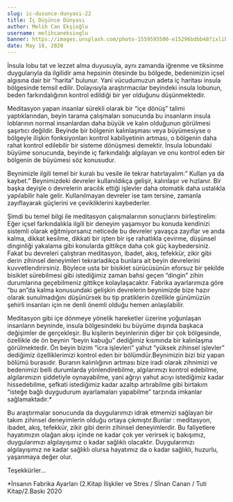 ```yaml
---
slug: ic-dusunce-dunyasi-22
title: İç Düşünce Dünyası
author: Melih Can Ekşioğlu
username: melihcaneksioglu
banner: https://images.unsplash.com/photo-1559595500-e15296bdbb48?ixlib=rb-1.2.1&ixid=eyJhcHBfaWQiOjEyMDd9&auto=format&fit=crop&w=889&q=80
date: May 18, 2020
---
```


İnsula lobu tat ve lezzet alma duyusuyla, aynı zamanda iğrenme ve tiksinme duygularıyla da ilgilidir ama hepsinin ötesinde bu bölgede, bedenimizin içsel algısına dair bir “harita” bulunur. Yani vücudumuzun adeta iç haritası insula bölgesinde temsil edilir. Dolayısıyla araştırmacılar beyindeki insula lobunun, beden farkındalığının kontrol edildiği bir yer olduğunu düşünmektedir.

Meditasyon yapan insanlar sürekli olarak bir “içe dönüş” talimi yaptıklarından, beyin tarama çalışmaları sonucunda bu insanların insula loblarının normal insanlardan daha büyük ve kalın olduğunun görülmesi şaşırtıcı değildir. Beyinde bir bölgenin kalınlaşması veya büyümesiyse o bölgeyle ilişkin fonksiyonları kontrol kabiliyetinin artması, o bölgenin daha rahat kontrol edilebilir bir sisteme dönüşmesi demektir. İnsula lobundaki büyüme sonucunda, beyinde iç farkındalığı algılayan ve onu kontrol eden bir bölgenin de büyümesi söz konusudur.

Beynimizle ilgili temel bir kuralı bu vesile ile tekrar hatırlayalım:” Kullan ya da kaybet.” Beynimizdeki devreler kullanıldıkça gelişir, kalınlaşır ve hızlanır. Bir başka deyişle o devrelerin aracılık ettiği işlevler daha otomatik daha ustalıkla yapılabilir hale gelir. Kullanılmayan devreler ise tam tersine, zamanla zayıflayarak güçlerini ve çevikliklerini kaybederler.

Şimdi bu temel bilgi ile meditasyon çalışmalarının sonuçlarını birleştirelim: Eğer içsel farkındalıkla ilgili bir deneyim yaşamıyor bu konuda kendinizi sistemli olarak eğitmiyorsanız neticede bu devreler yavaşça zayıflar ve anda kalma, dikkat kesilme, dikkati bir işten bir işe rahatlıkla çevirme, düşünsel dinginliği yakalama gibi konularda gittikçe daha çok güç kaybedersiniz. Fakat bu devreleri çalıştıran meditasyon, ibadet, akış, tefekkür, zikir gibi derin zihinsel deneyimleri tekrarladıkça bunlara ait beyin devrelerini kuvvetlendirirsiniz. Böylece usta bir bisiklet sürücüsünün eforsuz bir şekilde bisiklet sürebilmesi gibi istediğimiz zaman bahsi geçen “dingin” zihin durumlarına geçebilmeniz gittikçe kolaylaşacaktır. Fabrika ayarlarımıza göre “bu an”da kalma konusundaki gelişkin devrelerin beynimizde bize hazır olarak sunulmadığını düşünürsek bu tip pratiklerin özellikle günümüzün şehirli insanları için ne denli önemli olduğu hemen anlaşılabilir.

Meditasyon gibi içe dönmeye yönelik hareketler üzerine yoğunlaşan insanların beyninde, insula bölgesindeki bu büyüme dışında başkaca değişimler de gerçekleşir. Bu kişilerin beyinlerinin diğer bir çok bölgesinde, özellikle de ön beynin “beyin kabuğu” dediğimiz kısmında bir kalınlaşma görülmektedir. Ön beyin bizim “icra işlevleri” yahut “yüksek zihinsel işlevler” dediğimiz özelliklerimizi kontrol eden bir bölümdür.Beynimizin bizi biz yapan bölümü burasıdır. Buranın kalınlığının artması bize iradi olarak zihnimizi ve bedenimizi belli durumlarda yönlendirebilme, algılarımızı kontrol edebilme, algılarımızın şiddetiyle oynayabilme, yani ağrıyı yahut acıyı istediğimiz kadar hissedebilme, şefkati istediğimiz kadar azaltıp artırabilme gibi birtakım “isteğe bağlı duygudurum ayarlamaları yapabilme” tarzında imkanlar sağlamaktadır.*

Bu araştırmalar sonucunda da duygularımızı idrak etmemizi sağlayan bir takım zihinsel deneyimlerin olduğu ortaya çıkmıştır.Bunlar : meditasyon, ibadet, akış, tefekkür, zikir gibi derin zihinsel deneyimlerdir. Bu faliyetlere hayatımızın olağan akışı içinde ne kadar çok yer verirsek iç bakışımız, duygularımızı algılayışımız o kadar sağlıklı olacaktır. Duygularımızı algılayışımız ne kadar sağlıklı olursa hayatımız da o kadar sağlıklı, huzurlu, yaşanmaya değer olur.

Teşekkürler…

*İnsanın Fabrika Ayarları (2.Kitap İlişkiler ve Stres / Sİnan Canan / Tuti Kitap/2.Baskı 2020